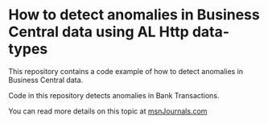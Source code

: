 # How to detect anomalies in Business Central data using AL Http data-types

This repository contains a code example of how to detect anomalies in Business Central data.

Code in this repository detects anomalies in Bank Transactions.

You can read more details on this topic at [msnJournals.com](https://www.msnjournals.com/post/how-to-detect-anomalies-in-business-central-data-using-al-http-datatypes)
